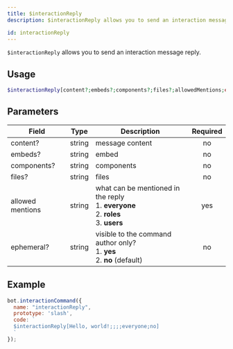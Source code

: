 ```yaml
---
title: $interactionReply 
description: $interactionReply allows you to send an interaction message reply.

id: interactionReply
---
```


`$interactionReply` allows you to send an interaction message reply.

## Usage

```php
$interactionReply[content?;embeds?;components?;files?;allowedMentions;ephemeral?]
```

## Parameters 


| Field     | Type    | Description                                        | Required |
|-----------|---------|----------------------------------------------------| :------: |
| content?    | string  | message content                             | no      |
| embeds?    | string  | embed                             | no      |
| components?    | string  | components                             | no      |
| files?    | string  | files                             | no      |
| allowed mentions    | string  | what can be mentioned in the reply <br /> 1. **everyone** <br /> 2. **roles** <br /> 3. **users**                           | yes      |
| ephemeral?    | string  | visible to the command author only? <br /> 1. **yes** <br /> 2. **no** (default)                             | no      |


## Example

```javascript
bot.interactionCommand({
  name: "interactionReply",
  prototype: 'slash',
  code: `
  $interactionReply[Hello, world!;;;;everyone;no]
  `
});
```
